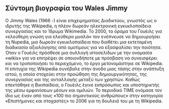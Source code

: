 ## Σύντομη βιογραφία του Wales Jimmy

Ο Jimmy Wales (1966 -) είναι επιχειρηματίας Διαδικτύου, γνωστός ως ο ιδρυτής της Wikipedia, η πλέον δωρεάν ηλεκτρονική εγκυκλοπαίδεια συνεργασίας και το Ίδρυμα Wikimedia. Το 2000, το όραμα του Γουέιλς για «ελεύθερη γνώση για ελεύθερα μυαλά» τον ενέπνευσε να δημιουργήσει τη Nupedia, μια δωρεάν εγκυκλοπαίδεια που διαθέτει μια εκτεταμένη διαδικασία αξιολόγησης από ομοτίμους για να εξασφαλίσει την ποιότητα. Όταν ο Γουέιλς πρόσθεσε μια συλλογή ιστοσελίδων με την ονομασία «wikis» για να επιτρέψει σε οποιονδήποτε με πρόσβαση να συνεισφέρει και να τροποποιήσει το περιεχόμενο, το έργο μετονομάστηκε σε Wikipedia. Η επιτυχία της Wikipedia συνέβαλε στην άνοδο μιας τάσης στην ανάπτυξη ιστού, η οποία στοχεύει στην προώθηση της δημιουργικότητας, της συνεργασίας και της ανταλλαγής μεταξύ των χρηστών. Καθώς επεκτάθηκε η Βικιπαίδεια, ο Γουέιλς έγινε εκπρόσωπος και υποστηρικτής της μέσω εμφανίσεων μέσων και ομιλιών. Το περιοδικό TIME ονόμασε τον ίδιο ως έναν από τους «100 πιο σημαντικούς ανθρώπους» στην κατηγορία «Επιστήμονες και στοχαστές» το 2006 για τη δουλειά του με τη Wikipedia.  
